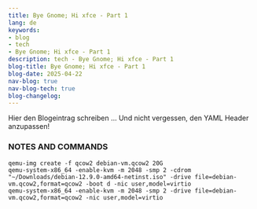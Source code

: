 ```yaml
---
title: Bye Gnome; Hi xfce - Part 1
lang: de
keywords:
- blog
- tech
- Bye Gnome; Hi xfce - Part 1
description: tech - Bye Gnome; Hi xfce - Part 1
blog-title: Bye Gnome; Hi xfce - Part 1
blog-date: 2025-04-22
nav-blog: true
nav-blog-tech: true
blog-changelog:
---
```


Hier den Blogeintrag schreiben ...
Und nicht vergessen, den YAML Header anzupassen!









### NOTES AND COMMANDS

```
qemu-img create -f qcow2 debian-vm.qcow2 20G
qemu-system-x86_64 -enable-kvm -m 2048 -smp 2 -cdrom "~/Downloads/debian-12.9.0-amd64-netinst.iso" -drive file=debian-vm.qcow2,format=qcow2 -boot d -nic user,model=virtio
qemu-system-x86_64 -enable-kvm -m 2048 -smp 2 -drive file=debian-vm.qcow2,format=qcow2 -nic user,model=virtio
